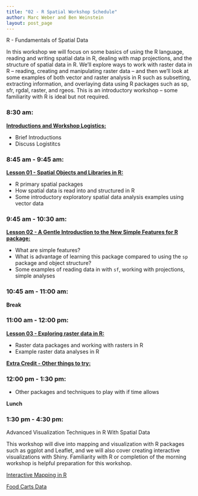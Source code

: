 ```yaml
---
title: "02 - R Spatial Workshop Schedule"
author: Marc Weber and Ben Weinstein
layout: post_page
---
```


R - Fundamentals of Spatial Data

In this workshop we will focus on some basics of using the R language, reading and writing spatial data in R, dealing with map projections, and the structure of spatial data in R.  We’ll explore ways to work with raster data in R – reading, creating and manipulating raster data – and then we’ll look at some examples of both vector and raster analysis in R such as subsetting, extracting information, and overlaying data using R packages such as sp, sfr, rgdal, raster, and rgeos. This is an introductory workshop – some familiarity with R is ideal but not required.

### 8:30 am: 

[**Introductions and Workshop Logistics:**](https://mhweber.github.io/gis_in_action_r_spatial/2017/04/18/Workshop-Schedule) 

  - Brief Introductions
  - Discuss Logistitcs

### 8:45 am - 9:45 am: 

[**Lesson 01 - Spatial Objects and Libraries in R:**](https://mhweber.github.io/gis_in_action_r_spatial/2017/04/18/04-Spatial-Data-In-R-sp) 

  - R primary spatial packages 
  - How spatial data is read into and structured in R
  - Some introductory exploratory spatial data analysis examples using vector data

### 9:45 am - 10:30 am: 

[**Lesson 02 - A Gentle Introduction to the New Simple Features for R package:**](https://mhweber.github.io/gis_in_action_r_spatial/2017/04/18/05-Spatial-Data-In-R-sf) 

  - What are simple features?
  - What is advantage of learning this package compared to using the `sp` package and object structure?
  - Some examples of reading data in with `sf`, working with projections, simple analyses

### 10:45 am - 11:00 am: 

**Break**

### 11:00 am - 12:00 pm:

[**Lesson 03 - Exploring raster data in R:**](https://mhweber.github.io/gis_in_action_r_spatial/2017/04/18/06-Spatial-Data-Raster)

  - Raster data packages and working with rasters in R
  - Example raster data analyses in R

[**Extra Credit - Other things to try:**](https://mhweber.github.io/gis_in_action_r_spatial/2017/04/18/07-Extra-Credit)
### 12:00 pm - 1:30 pm: 
  - Other packages and techniques to play with if time allows

**Lunch**

### 1:30 pm - 4:30 pm: 

Advanced Visualization Techniques in R With Spatial Data

This workshop will dive into mapping and visualization with R packages such as ggplot and Leaflet, and we will also cover creating interactive visualizations with Shiny. Familiarity with R or completion of the morning workshop is helpful preparation for this workshop.

[Interactive Mapping in R](https://weinstein.shinyapps.io/foodcarts_interactive/)

[Food Carts Data](https://raw.githubusercontent.com/mhweber/gis_in_action_r_spatial/Ben/FoodCarts/FoodCarts.csv)

